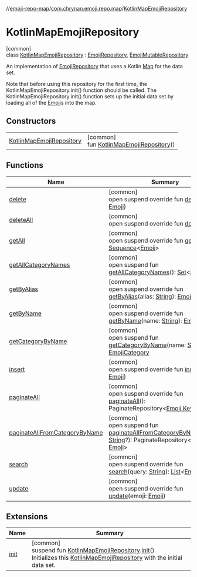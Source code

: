 //[emoji-repo-map](../../../index.md)/[com.chrynan.emoji.repo.map](../index.md)/[KotlinMapEmojiRepository](index.md)

# KotlinMapEmojiRepository

[common]\
class [KotlinMapEmojiRepository](index.md) : [EmojiRepository](../../../../emoji-core/emoji-core/com.chrynan.emoji.core/-emoji-repository/index.md), [EmojiMutableRepository](../../../../emoji-core/emoji-core/com.chrynan.emoji.core/-emoji-mutable-repository/index.md)

An implementation of [EmojiRepository](../../../../emoji-core/emoji-core/com.chrynan.emoji.core/-emoji-repository/index.md) that uses a Kotlin [Map](https://kotlinlang.org/api/latest/jvm/stdlib/kotlin.collections/-map/index.html) for the data set.

Note that before using this repository for the first time, the KotlinMapEmojiRepository.init() function should be called. The KotlinMapEmojiRepository.init() function sets up the initial data set by loading all of the [Emoji](../../../../emoji-core/emoji-core/com.chrynan.emoji.core/-emoji/index.md)s into the map.

## Constructors

| | |
|---|---|
| [KotlinMapEmojiRepository](-kotlin-map-emoji-repository.md) | [common]<br>fun [KotlinMapEmojiRepository](-kotlin-map-emoji-repository.md)() |

## Functions

| Name | Summary |
|---|---|
| [delete](delete.md) | [common]<br>open suspend override fun [delete](delete.md)(emoji: [Emoji](../../../../emoji-core/emoji-core/com.chrynan.emoji.core/-emoji/index.md)) |
| [deleteAll](delete-all.md) | [common]<br>open suspend override fun [deleteAll](delete-all.md)() |
| [getAll](get-all.md) | [common]<br>open suspend override fun [getAll](get-all.md)(): [Sequence](https://kotlinlang.org/api/latest/jvm/stdlib/kotlin.sequences/-sequence/index.html)&lt;[Emoji](../../../../emoji-core/emoji-core/com.chrynan.emoji.core/-emoji/index.md)&gt; |
| [getAllCategoryNames](index.md#25073561%2FFunctions%2F-812764894) | [common]<br>open suspend fun [getAllCategoryNames](index.md#25073561%2FFunctions%2F-812764894)(): [Set](https://kotlinlang.org/api/latest/jvm/stdlib/kotlin.collections/-set/index.html)&lt;[String](https://kotlinlang.org/api/latest/jvm/stdlib/kotlin/-string/index.html)?&gt; |
| [getByAlias](get-by-alias.md) | [common]<br>open suspend override fun [getByAlias](get-by-alias.md)(alias: [String](https://kotlinlang.org/api/latest/jvm/stdlib/kotlin/-string/index.html)): [Emoji](../../../../emoji-core/emoji-core/com.chrynan.emoji.core/-emoji/index.md) |
| [getByName](get-by-name.md) | [common]<br>open suspend override fun [getByName](get-by-name.md)(name: [String](https://kotlinlang.org/api/latest/jvm/stdlib/kotlin/-string/index.html)): [Emoji](../../../../emoji-core/emoji-core/com.chrynan.emoji.core/-emoji/index.md) |
| [getCategoryByName](index.md#1615706689%2FFunctions%2F-812764894) | [common]<br>open suspend fun [getCategoryByName](index.md#1615706689%2FFunctions%2F-812764894)(name: [String](https://kotlinlang.org/api/latest/jvm/stdlib/kotlin/-string/index.html)?): [EmojiCategory](../../../../emoji-core/emoji-core/com.chrynan.emoji.core/-emoji-category/index.md) |
| [insert](insert.md) | [common]<br>open suspend override fun [insert](insert.md)(emoji: [Emoji](../../../../emoji-core/emoji-core/com.chrynan.emoji.core/-emoji/index.md)) |
| [paginateAll](paginate-all.md) | [common]<br>open suspend override fun [paginateAll](paginate-all.md)(): PaginateRepository&lt;[Emoji.Key](../../../../emoji-core/emoji-core/com.chrynan.emoji.core/-emoji/-key/index.md), [Emoji](../../../../emoji-core/emoji-core/com.chrynan.emoji.core/-emoji/index.md)&gt; |
| [paginateAllFromCategoryByName](index.md#1757682531%2FFunctions%2F-812764894) | [common]<br>open suspend fun [paginateAllFromCategoryByName](index.md#1757682531%2FFunctions%2F-812764894)(name: [String](https://kotlinlang.org/api/latest/jvm/stdlib/kotlin/-string/index.html)?): PaginateRepository&lt;[Emoji.Key](../../../../emoji-core/emoji-core/com.chrynan.emoji.core/-emoji/-key/index.md), [Emoji](../../../../emoji-core/emoji-core/com.chrynan.emoji.core/-emoji/index.md)&gt; |
| [search](search.md) | [common]<br>open suspend override fun [search](search.md)(query: [String](https://kotlinlang.org/api/latest/jvm/stdlib/kotlin/-string/index.html)): [List](https://kotlinlang.org/api/latest/jvm/stdlib/kotlin.collections/-list/index.html)&lt;[Emoji](../../../../emoji-core/emoji-core/com.chrynan.emoji.core/-emoji/index.md)&gt; |
| [update](update.md) | [common]<br>open suspend override fun [update](update.md)(emoji: [Emoji](../../../../emoji-core/emoji-core/com.chrynan.emoji.core/-emoji/index.md)) |

## Extensions

| Name | Summary |
|---|---|
| [init](../init.md) | [common]<br>suspend fun [KotlinMapEmojiRepository](index.md).[init](../init.md)()<br>Initializes this [KotlinMapEmojiRepository](index.md) with the initial data set. |
